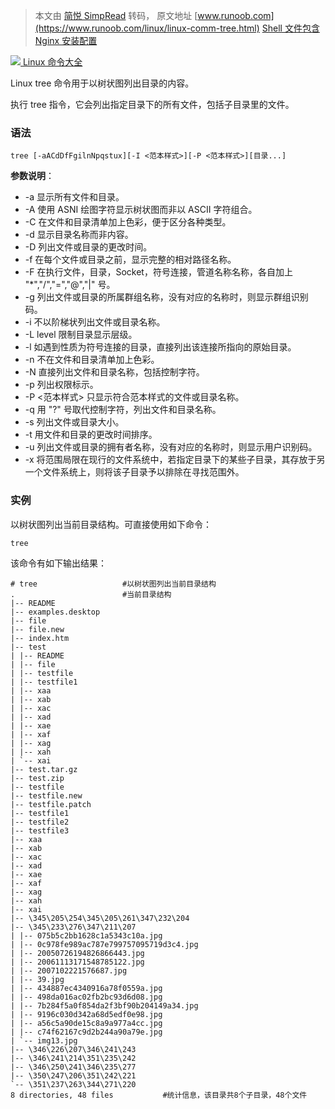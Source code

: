 > 本文由 [简悦 SimpRead](http://ksria.com/simpread/) 转码， 原文地址 [www.runoob.com](https://www.runoob.com/linux/linux-comm-tree.html) [Shell 文件包含](https://www.runoob.com/linux/linux-shell-include-file.html "Shell 文件包含") [Nginx 安装配置](https://www.runoob.com/linux/nginx-install-setup.html "Nginx 安装配置")

 [![](https://www.runoob.com/images/up.gif) Linux 命令大全](linux-command-manual.html)

Linux tree 命令用于以树状图列出目录的内容。

执行 tree 指令，它会列出指定目录下的所有文件，包括子目录里的文件。

### 语法

```
tree [-aACdDfFgilnNpqstux][-I <范本样式>][-P <范本样式>][目录...]

```

**参数说明**：

*   -a 显示所有文件和目录。
*   -A 使用 ASNI 绘图字符显示树状图而非以 ASCII 字符组合。
*   -C 在文件和目录清单加上色彩，便于区分各种类型。
*   -d 显示目录名称而非内容。
*   -D 列出文件或目录的更改时间。
*   -f 在每个文件或目录之前，显示完整的相对路径名称。
*   -F 在执行文件，目录，Socket，符号连接，管道名称名称，各自加上 "*","/","=","@","|" 号。
*   -g 列出文件或目录的所属群组名称，没有对应的名称时，则显示群组识别码。
*   -i 不以阶梯状列出文件或目录名称。
*   -L level 限制目录显示层级。
*   -l 如遇到性质为符号连接的目录，直接列出该连接所指向的原始目录。
*   -n 不在文件和目录清单加上色彩。
*   -N 直接列出文件和目录名称，包括控制字符。
*   -p 列出权限标示。
*   -P <范本样式> 只显示符合范本样式的文件或目录名称。
*   -q 用 "?" 号取代控制字符，列出文件和目录名称。
*   -s 列出文件或目录大小。
*   -t 用文件和目录的更改时间排序。
*   -u 列出文件或目录的拥有者名称，没有对应的名称时，则显示用户识别码。
*   -x 将范围局限在现行的文件系统中，若指定目录下的某些子目录，其存放于另一个文件系统上，则将该子目录予以排除在寻找范围外。

### 实例

以树状图列出当前目录结构。可直接使用如下命令：

```
tree

```

该命令有如下输出结果：

```
# tree                   #以树状图列出当前目录结构  
.                        #当前目录结构  
|-- README  
|-- examples.desktop  
|-- file  
|-- file.new  
|-- index.htm  
|-- test  
| |-- README  
| |-- file  
| |-- testfile  
| |-- testfile1  
| |-- xaa  
| |-- xab  
| |-- xac  
| |-- xad  
| |-- xae  
| |-- xaf  
| |-- xag  
| |-- xah  
| `-- xai  
|-- test.tar.gz  
|-- test.zip  
|-- testfile  
|-- testfile.new  
|-- testfile.patch  
|-- testfile1  
|-- testfile2  
|-- testfile3  
|-- xaa  
|-- xab  
|-- xac  
|-- xad  
|-- xae  
|-- xaf  
|-- xag  
|-- xah  
|-- xai  
|-- \345\205\254\345\205\261\347\232\204  
|-- \345\233\276\347\211\207  
| |-- 075b5c2bb1628c1a5343c10a.jpg  
| |-- 0c978fe989ac787e799757095719d3c4.jpg  
| |-- 20050726194826866443.jpg  
| |-- 20061113171548785122.jpg  
| |-- 2007102221576687.jpg  
| |-- 39.jpg  
| |-- 434887ec4340916a78f0559a.jpg  
| |-- 498da016ac02fb2bc93d6d08.jpg  
| |-- 7b284f5a0f854da2f3bf90b204149a34.jpg  
| |-- 9196c030d342a68d5edf0e98.jpg  
| |-- a56c5a90de15c8a9a977a4cc.jpg  
| |-- c74f62167c9d2b244a90a79e.jpg  
| `-- img13.jpg  
|-- \346\226\207\346\241\243  
|-- \346\241\214\351\235\242  
|-- \346\250\241\346\235\277  
|-- \350\247\206\351\242\221  
`-- \351\237\263\344\271\220  
8 directories, 48 files           #统计信息，该目录共8个子目录，48个文件 

```